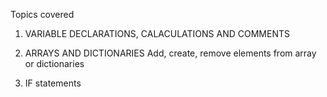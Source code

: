 Topics covered

1. VARIABLE DECLARATIONS, CALACULATIONS AND COMMENTS

2. ARRAYS AND DICTIONARIES
Add, create, remove elements from array or dictionaries

3. IF statements





